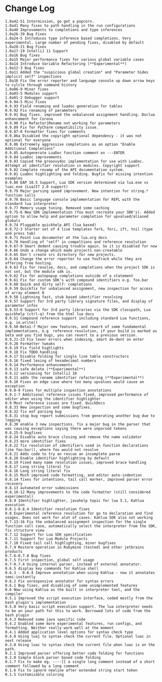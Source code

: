 Change Log
==========
    1.0a42-51 Intermission, go get a popcorn.
    1.0a41 Many fixes to path handling in the run configurations
    1.0a40 Improvements to completions and type inferences
    1.0a26-39 Bug Fixes
    1.0a24-5 Introduces type inference based completions. Very experimental. Large number of pending fixes, disabled by default
    1.0a20-21 Bug Fixes
    1.0a17-19 IntelliJ 11 Support
    1.0a16 Bug fixes
    1.0a15 Major performance fixes for various global variable cases
    1.0a14 Introduce Variable Refactoring (**Experimental**)
    1.0a12-3 Bug fixes
    1.0a11 Added the "suspicious global creation" and "Parameter hides implicit self" inspections
    1.0a10 Fix the error reporter and language console up down arrow keys to cylcle through command history
    1.0a06-9 Minor fixes
    1.0a03-5 Modules support
    1.0a01-2 Debugger support
    0.9.94-5 Misc Fixes
    0.9.93 Field renaming and luadoc generation for tables
    0.9.92 Fix renaming of parameters
    0.9.91 Bug fixes. improved the unbalanced assignment handling. Doclua enhancement for Corona
    0.9.90 Fix Refactor|Rename not working for parameters
    0.9.89 Fix for PyCharm compatibility issue.
    0.9.87-8 Formatter fixes for comments
    0.9.86a Disabled the copyright optional dependency - it was not optional for everyone
    0.9.86 Extremely aggressive completions as an option "Enable Additional Completions"
    0.9.85 Autogenerate LuaDoc function comment on ---ENTER
    0.9.84 LuaDoc improvements
    0.9.83 Copied the grooovydoc implementation for use with LuaDoc. Attempt at identifier resolution in modules. Copyright support
    0.9.82 Complete revamp of the API documentation system.
    0.9.81 LuaDoc highlighting and folding. Bugfix for missing intention examples
    0.9.80 EAP 10.5 Support, Lua SDK version determined via lua.exe vs luac.exe (LuaJIT 2.0 support)
    0.9.79 Major parsing speed improvement. New intention for string.* function calls
    0.9.78 Basic language console implementation for REPL with the standard lua interpreter
    0.9.77 Memory usage tuning. Removed some caching
    0.9.75-6 New SDK implementation (You must recreate your SDK's). Added option to allow help and parameter completion for upvalued/aliased globals
    0.9.74 Pluggable quickhelp API (lua based)
    0.9.72-3 Starter set of 4 live templates fork, fori, ift, tnil (type and press tab)
    0.9.71 Point Lua documenter at the lua.org docs
    0.9.70 Handling of "self" in compeltions and reference resolution
    0.9.67-9 Smart dedent causing trouble again. So it is disabled for now
    0.9.66 Undo a change which made projects non-creatable
    0.9.65 Don't create src directory for new projects.
    0.9.64 Change the error reporter to use YouTrack while they are offering free hosting.
    0.9.63 Fix for resolve, docs, and completions when the project SDK is not set, but the module sdk is.
    0.9.62 Fix for autopopup completions outside of a statement
    0.9.61 Fix for custom SDK's with compound identifiers e.g. foo.bar
    0.9.60 Quick and dirty self: completions
    0.9.59 Quickfix for unbalanced assignment, new inspection for access of array element 0
    0.9.58 Lightning fast, stub based identifier resolving
    0.9.57 Support for 3rd party library signature files, and display of parameter infos
    0.9.53-6 Support for 3rd party libraries via the SDK classpath, Lua quickhelp (ctrl-q) from the html lua docs
    0.9.51 Compound reference support including standard Lua functions, e.g. io.write()
    0.9.50-Beta1-7 Major new features, and rework of some fundamental implementations, e.g  reference resolution, if your build is marked as beta and you find bugs, you can revert to a previous version.
    0.9.21-23 Fix lexer errors when indexing, smart de-dent on enter
    0.9.20 Formatter tweaks
    0.9.19 Fix field highlights
    0.9.18 Fix TODO handling
    0.9.17 Disable folding for single line table constructors
    0.9.16 fixed lexing of hexadecimal numbers
    0.9.14 Performance enhancements
    0.9.13 safe delete (**Experimental**)
    0.9.12 versioning for IntelliJ 10
    0.9.11 adds the rename identifier refactoring (**Experimental**)
    0.9.10 Fixes an edge case where too many upvalues would cause an exception
    0.9.8-9 Fixes for multiple inspection annotations
    0.9.1-7 Additional reference issues fixed, improved performance of editor when using the identifier highlighter
    0.9 Most reference issues are fixed. QuickDocs
    0.8.33 New inspection and some bugfixes.
    0.8.32 fix eof parsing bug
    0.8.31 stop bug report submissions from generating another bug due to logging
    0.8.30 enable 3 new inspections. fix a major bug in the parser that was causing exceptions saying there were unparsed tokens
    0.8.25-9 bugfixes
    0.8.24 Disable auto brace closing and remove the name validator
    0.8.23 more identifier fixes
    0.8.22 fix resolution of identifiers used in function declarations like foo:bar(), where foo would not resolve
    0.8.21 Adds code to try an rescue an incomplete parse
    0.8.20 Enable identifier highlighting by default
    0.8.19 Fixed many name resolution issues, improved brace handling
    0.8.17 Long string literal fix
    0.8.16 Long string literal fix
    0.8.15 Much improved code formatting, and editor auto-indention
    0.8.14 fixes for intentions, tail call marker, improved parser error recovery
    0.8.13 automated error submissions
    0.8.10-12 Many improvements to the code formatter (still considered experimental)
    0.8.9 Identifier highlighter, javahelp topic for lua 5.1, Kahlua execution
    0.8.1-0.8.4 Identifier resolution fixes
    0.8 Experimental reference resolution for go to declaration and find usages. Does not work for alot of cases. Kahlua SDK also not working
    0.7.13-16 Fix the unbalanced assignment inspection for the single function call case, automatically select the interpreter from the SDK, fix structure view
    0.7.12 Support for Lua SDK specification
    0.7.11 Support for Lua Module Projects
    0.7.10 Fixed tail call highlighting, minor bugfixes
    0.7.9 Restore operation in Rubymine (tested) and other jetbrains products
    0.7.6-0.7.8 Bug fixes
    0.7.5 First inspection, global self usage
    0.7-0.7.4 Using internal parser, instead of external annotator.
    0.6.5 display key commands for Kahlua shell
    0.6.3 - 0.6.4 Improve annotation when using Kahlua - now it annotates semi-instantly
    0.6.2 Fix unresponsive annotator for syntax errors
    0.6.1 Bug fixes, and disabling of some unimplemented features
    0.6 Now using Kahlua as the built in interpreter tool, and the compiler
    0.5.1 Improved the script execution interface, coded mostly from the bash plugin's implementation
    0.5.0 Very basic script execution support. The lua interpreter needs to be on your path for this to work. Borrowed lots of code from the bash plugin
    0.4.3 Removed some java specific code
    0.4.2 Enabled some more experimental features, run configs, and formatting. Neither really work well at the moment
    0.4.1 Added application level options for syntax check type
    0.4.0 Using luaj to syntax check the current file. Optional luac in next release
    0.3.0 Using luac to syntax check the current file when luac is on the path.
    0.2.1 Improved parser offering better code folding for functions
    0.2.0 Simple block parser based code folding
    0.1.7 Fix to make eg. ----[[ a single long comment instead of a short comment followed by a long comment
    0.1.6 Fix to ignore newline after extended string start token
    0.1.5 Customizable coloring